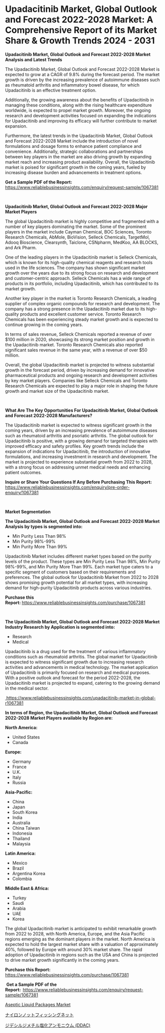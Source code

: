 <p><h1>Upadacitinib Market, Global Outlook and Forecast 2022-2028 Market: A Comprehensive Report of its Market Share & Growth Trends 2024 - 2031</h1></p><p><strong>Upadacitinib Market, Global Outlook and Forecast 2022-2028 Market Analysis and Latest Trends</strong></p>
<p><p>The Upadacitinib Market, Global Outlook and Forecast 2022-2028 Market is expected to grow at a CAGR of 9.8% during the forecast period. The market growth is driven by the increasing prevalence of autoimmune diseases such as rheumatoid arthritis and inflammatory bowel disease, for which Upadacitinib is an effective treatment option. </p><p>Additionally, the growing awareness about the benefits of Upadacitinib in managing these conditions, along with the rising healthcare expenditure worldwide, is expected to propel market growth. Moreover, the ongoing research and development activities focused on expanding the indications for Upadacitinib and improving its efficacy will further contribute to market expansion.</p><p>Furthermore, the latest trends in the Upadacitinib Market, Global Outlook and Forecast 2022-2028 Market include the introduction of novel formulations and dosage forms to enhance patient compliance and convenience. Additionally, strategic collaborations and partnerships between key players in the market are also driving growth by expanding market reach and increasing product availability. Overall, the Upadacitinib market is poised for significant growth in the coming years, fueled by increasing disease burden and advancements in treatment options.</p></p>
<p><strong>Get a Sample PDF of the Report:&nbsp;</strong> <a href="https://www.reliablebusinessinsights.com/enquiry/request-sample/1067381">https://www.reliablebusinessinsights.com/enquiry/request-sample/1067381</a></p>
<p>&nbsp;</p>
<p><strong>Upadacitinib Market, Global Outlook and Forecast 2022-2028 Major Market Players</strong></p>
<p><p>The global Upadacitinib market is highly competitive and fragmented with a number of key players dominating the market. Some of the prominent players in the market include Cayman Chemical, BOC Sciences, Toronto Research Chemicals, AbMole, BioVision, Selleck Chemicals, TargetMol, Adooq Bioscience, Clearsynth, Taiclone, CSNpharm, MedKoo, AA BLOCKS, and Ark Pharm.</p><p>One of the leading players in the Upadacitinib market is Selleck Chemicals, which is known for its high-quality chemical reagents and research tools used in the life sciences. The company has shown significant market growth over the years due to its strong focus on research and development and customer-centric approach. Selleck Chemicals has a wide range of products in its portfolio, including Upadacitinib, which has contributed to its market growth.</p><p>Another key player in the market is Toronto Research Chemicals, a leading supplier of complex organic compounds for research and development. The company has a strong presence in the Upadacitinib market due to its high-quality products and excellent customer service. Toronto Research Chemicals has been experiencing steady market growth and is expected to continue growing in the coming years.</p><p>In terms of sales revenue, Selleck Chemicals reported a revenue of over $100 million in 2020, showcasing its strong market position and growth in the Upadacitinib market. Toronto Research Chemicals also reported significant sales revenue in the same year, with a revenue of over $50 million.</p><p>Overall, the global Upadacitinib market is projected to witness substantial growth in the forecast period, driven by increasing demand for innovative pharmaceutical products and ongoing research and development activities by key market players. Companies like Selleck Chemicals and Toronto Research Chemicals are expected to play a major role in shaping the future growth and market size of the Upadacitinib market.</p></p>
<p>&nbsp;</p>
<p><strong>What Are The Key Opportunities For Upadacitinib Market, Global Outlook and Forecast 2022-2028 Manufacturers?</strong></p>
<p><p>The Upadacitinib market is expected to witness significant growth in the coming years, driven by an increasing prevalence of autoimmune diseases such as rheumatoid arthritis and psoriatic arthritis. The global outlook for Upadacitinib is positive, with a growing demand for targeted therapies with improved efficacy and safety profiles. Key growth trends include the expansion of indications for Upadacitinib, the introduction of innovative formulations, and increasing investment in research and development. The market is projected to experience substantial growth from 2022 to 2028, with a strong focus on addressing unmet medical needs and enhancing patient outcomes.</p></p>
<p><strong>Inquire or Share Your Questions If Any Before Purchasing This Report:</strong> <a href="https://www.reliablebusinessinsights.com/enquiry/pre-order-enquiry/1067381">https://www.reliablebusinessinsights.com/enquiry/pre-order-enquiry/1067381</a></p>
<p>&nbsp;</p>
<p><strong>Market Segmentation</strong></p>
<p><strong>The Upadacitinib Market, Global Outlook and Forecast 2022-2028 Market Analysis by types is segmented into:</strong></p>
<p><ul><li>Min Purity Less Than 98%</li><li>Min Purity 98%-99%</li><li>Min Purity More Than 99%</li></ul></p>
<p><p>Upadacitinib Market includes different market types based on the purity levels of the product. These types are Min Purity Less Than 98%, Min Purity 98%-99%, and Min Purity More Than 99%. Each market type caters to a specific segment of customers based on their requirements and preferences. The global outlook for Upadacitinib Market from 2022 to 2028 shows promising growth potential for all market types, with increasing demand for high-purity Upadacitinib products across various industries.</p></p>
<p><strong>Purchase this Report:&nbsp;</strong><a href="https://www.reliablebusinessinsights.com/purchase/1067381">https://www.reliablebusinessinsights.com/purchase/1067381</a></p>
<p>&nbsp;</p>
<p><strong>The Upadacitinib Market, Global Outlook and Forecast 2022-2028 Market Industry Research by Application is segmented into:</strong></p>
<p><ul><li>Research</li><li>Medical</li></ul></p>
<p><p>Upadacitinib is a drug used for the treatment of various inflammatory conditions such as rheumatoid arthritis. The global market for Upadacitinib is expected to witness significant growth due to increasing research activities and advancements in medical technology. The market application of Upadacitinib is primarily focused on research and medical purposes. With a positive outlook and forecast for the period 2022-2028, the Upadacitinib market is projected to expand, catering to the growing demand in the medical sector.</p></p>
<p><a href="https://www.reliablebusinessinsights.com/upadacitinib-market-in-global-r1067381">&nbsp;https://www.reliablebusinessinsights.com/upadacitinib-market-in-global-r1067381</a></p>
<p><strong>In terms of Region, the Upadacitinib Market, Global Outlook and Forecast 2022-2028 Market Players available by Region are:</strong></p>
<p>
    <p> <strong> North America: </strong>
        <ul>
            <li>United States</li>
            <li>Canada</li>
        </ul>
        </p> 
    <p> <strong> Europe: </strong>
        <ul>
            <li>Germany</li>
            <li>France</li>
            <li>U.K.</li>
            <li>Italy</li>
            <li>Russia</li>
        </ul>
        </p> 
    <p> <strong> Asia-Pacific: </strong>
        <ul>
            <li>China</li>
            <li>Japan</li>
            <li>South Korea</li>
            <li>India</li>
            <li>Australia</li>
            <li>China Taiwan</li>
            <li>Indonesia</li>
            <li>Thailand</li>
            <li>Malaysia</li>
        </ul>
        </p> 
    <p> <strong> Latin America: </strong>
        <ul>
            <li>Mexico</li>
            <li>Brazil</li>
            <li>Argentina Korea</li>
            <li>Colombia</li>
        </ul>
        </p> 
    <p> <strong> Middle East & Africa: </strong>
        <ul>
            <li>Turkey</li>
            <li>Saudi</li>
            <li>Arabia</li>
            <li>UAE</li>
            <li>Korea</li>
        </ul>
    </p>
    </p>
<p><p>The global Upadacitinib market is anticipated to exhibit remarkable growth from 2022 to 2028, with North America, Europe, and the Asia Pacific regions emerging as the dominant players in the market. North America is expected to hold the largest market share with a valuation of approximately 40%, followed by Europe with around 30% market share. The rapid adoption of Upadacitinib in regions such as the USA and China is projected to drive market growth significantly in the coming years.</p></p>
<p><strong>Purchase this Report: </strong><a href="https://www.reliablebusinessinsights.com/purchase/1067381">https://www.reliablebusinessinsights.com/purchase/1067381</a></p>
<p>&nbsp;<strong>Get a Sample PDF of the Report:&nbsp;&nbsp;</strong><a href="https://www.reliablebusinessinsights.com/enquiry/request-sample/1067381">https://www.reliablebusinessinsights.com/enquiry/request-sample/1067381</a></p>
<p><strong></strong></p>
<p><p><a href="https://issuu.com/reportprime-2/docs/aseptic-liquid-packages-market-size-2030.pptx">Aseptic Liquid Packages Market</a></p><p><a href="https://github.com/tanyaali3/Market-Research-Report-List-1/blob/main/756064386664.md">ナイロンノットフィッシングネット</a></p><p><a href="https://github.com/reliezer65/Market-Research-Report-List-1/blob/main/173716886663.md">ジデシルジメチル塩化アンモニウム (DDAC)</a></p></p>